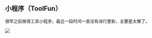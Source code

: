 ## 小程序（ToolFun）

很早之前做得工具小程序，最近一段时间一直没有进行更新，主要是太懒了。

![](https://www.rdonly.com/wp-content/uploads/2019/09/appfuns.jpg)
